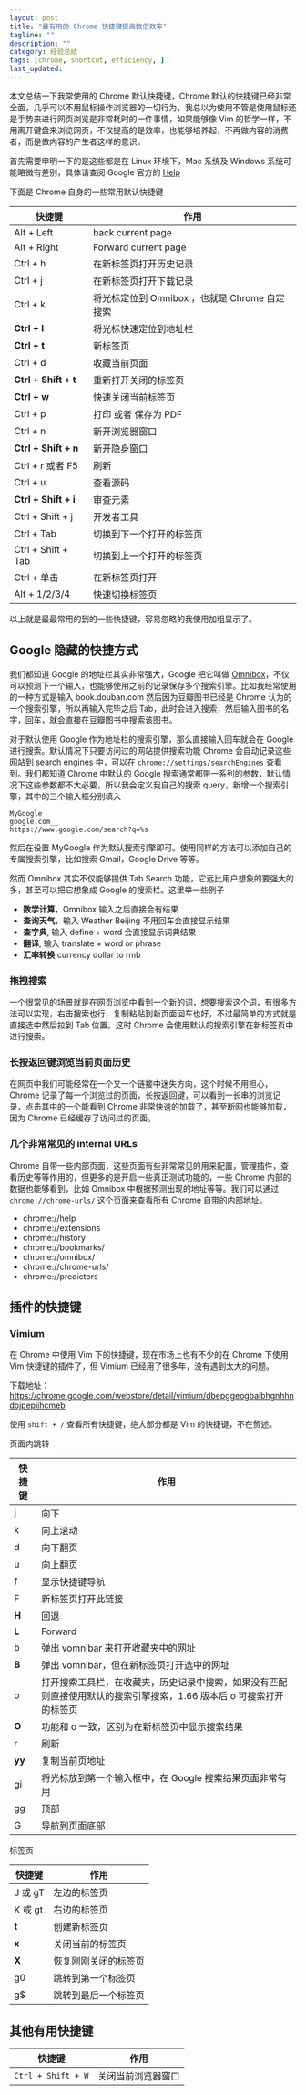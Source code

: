 ```yaml
---
layout: post
title: "最有用的 Chrome 快捷键提高数倍效率"
tagline: ""
description: ""
category: 经验总结
tags: [chrome, shortcut, efficiency, ]
last_updated:
---
```


本文总结一下我常使用的 Chrome 默认快捷键，Chrome 默认的快捷键已经非常全面，几乎可以不用鼠标操作浏览器的一切行为，我总以为使用不管是使用鼠标还是手势来进行网页浏览是非常耗时的一件事情，如果能够像 Vim 的哲学一样，不用离开键盘来浏览网页，不仅提高的是效率，也能够培养起，不再做内容的消费者，而是做内容的产生者这样的意识。

首先需要申明一下的是这些都是在 Linux 环境下，Mac 系统及 Windows 系统可能略微有差别，具体请查阅 Google 官方的 [Help](https://support.google.com/chrome/answer/157179?hl=en)

下面是 Chrome 自身的一些常用默认快捷键

快捷键       | 作用
----------|--------------
Alt + Left    | back current page
Alt + Right  | Forward current page
Ctrl + h | 在新标签页打开历史记录
Ctrl + j | 在新标签页打开下载记录
Ctrl + k | 将光标定位到 Omnibox ，也就是 Chrome 自定搜索
**Ctrl + l** | 将光标快速定位到地址栏
**Ctrl + t** | 新标签页
Ctrl + d | 收藏当前页面
**Ctrl + Shift + t** | 重新打开关闭的标签页
**Ctrl + w** | 快速关闭当前标签页
Ctrl + p | 打印 或者 保存为 PDF
Ctrl + n | 新开浏览器窗口
**Ctrl + Shift + n** | 新开隐身窗口
Ctrl + r 或者 F5  | 刷新
Ctrl + u | 查看源码
**Ctrl + Shift + i** | 审查元素
Ctrl + Shift + j | 开发者工具
Ctrl + Tab | 切换到下一个打开的标签页
Ctrl + Shift + Tab | 切换到上一个打开的标签页
Ctrl + 单击 | 在新标签页打开
Alt + 1/2/3/4 | 快速切换标签页

以上就是最最常用的到的一些快捷键，容易忽略的我使用加粗显示了。

## Google 隐藏的快捷方式
我们都知道 Google 的地址栏其实非常强大，Google 把它叫做 [Omnibox](https://www.chromium.org/user-experience/omnibox)，不仅可以预测下一个输入，也能够使用之前的记录保存多个搜索引擎。比如我经常使用的一种方式是输入 book.douban.com 然后因为豆瓣图书已经是 Chrome 认为的一个搜索引擎，所以再输入完毕之后 Tab，此时会进入搜索，然后输入图书的名字，回车，就会直接在豆瓣图书中搜索该图书。

对于默认使用 Google 作为地址栏的搜索引擎，那么直接输入回车就会在 Google 进行搜索。默认情况下只要访问过的网站提供搜索功能 Chrome 会自动记录这些网站到 search engines 中，可以在 `chrome://settings/searchEngines` 查看到。我们都知道 Chrome 中默认的 Google 搜索通常都带一系列的参数，默认情况下这些参数都不大必要，所以我会定义我自己的搜索 query，新增一个搜索引擎，其中的三个输入框分别填入

    MyGoogle
    google.com__
    https://www.google.com/search?q=%s

然后在设置 MyGoogle 作为默认搜索引擎即可。使用同样的方法可以添加自己的专属搜索引擎，比如搜索 Gmail，Google Drive 等等。

然而 Omnibox 其实不仅能够提供 Tab Search 功能，它远比用户想象的要强大的多，甚至可以把它想象成 Google 的搜索栏。这里举一些例子

- **数学计算**，Omnibox 输入之后直接会有结果
- **查询天气**，输入 Weather Beijing 不用回车会直接显示结果
- **查字典**, 输入 define + word 会直接显示词典结果
- **翻译**, 输入 translate + word or phrase
- **汇率转换** currency dollar to rmb


### 拖拽搜索
一个很常见的场景就是在网页浏览中看到一个新的词，想要搜索这个词，有很多方法可以实现，右击搜索也行，复制粘贴到新页面回车也好，不过最简单的方式就是直接选中然后拉到 Tab 位置。这时 Chrome 会使用默认的搜索引擎在新标签页中进行搜索。

### 长按返回键浏览当前页面历史
在网页中我们可能经常在一个又一个链接中迷失方向，这个时候不用担心，Chrome 记录了每一个浏览过的页面，长按返回键，可以看到一长串的浏览记录，点击其中的一个能看到 Chrome 非常快速的加载了，甚至断网也能够加载，因为 Chrome 已经缓存了访问过的页面。

### 几个非常常见的 internal URLs
Chrome 自带一些内部页面，这些页面有些非常常见的用来配置，管理插件，查看历史等等作用的，但更多的是开启一些真正测试功能的，一些 Chrome 内部的数据也能够看到，比如 Omnibox 中根据预测出现的地址等等。我们可以通过 `chrome://chrome-urls/` 这个页面来查看所有 Chrome 自带的内部地址。

- chrome://help
- chrome://extensions
- chrome://history
- chrome://bookmarks/
- chrome://omnibox/
- chrome://chrome-urls/
- chrome://predictors

## 插件的快捷键

### Vimium
在 Chrome 中使用 Vim 下的快捷键，现在市场上也有不少的在 Chrome 下使用 Vim 快捷键的插件了，但 Vimium 已经用了很多年，没有遇到太大的问题。

下载地址：<https://chrome.google.com/webstore/detail/vimium/dbepggeogbaibhgnhhndojpepiihcmeb>

使用 `shift + /` 查看所有快捷键，绝大部分都是 Vim 的快捷键，不在赘述。

页面内跳转

快捷键  | 作用
----------|--------------
j | 向下
k | 向上滚动
d | 向下翻页
u | 向上翻页
f | 显示快捷键导航
F | 新标签页打开此链接
**H** | 回退
**L** | Forward
b | 弹出 vomnibar 来打开收藏夹中的网址
**B** | 弹出 vomnibar，但在新标签页打开选中的网址
o | 打开搜索工具栏，在收藏夹，历史记录中搜索，如果没有匹配则直接使用默认的搜索引擎搜索，1.66 版本后 o 可搜索打开的标签页
**O** | 功能和 o 一致，区别为在新标签页中显示搜索结果
r  | 刷新
**yy** | 复制当前页地址
gi | 将光标放到第一个输入框中，在 Google 搜索结果页面非常有用
gg | 顶部
G  | 导航到页面底部

标签页

快捷键  | 作用
----------|--------------
J 或 gT   | 左边的标签页
K 或 gt   | 右边的标签页
**t**   | 创建新标签页
**x**   | 关闭当前的标签页
**X**   | 恢复刚刚关闭的标签页
g0  | 跳转到第一个标签页
g$  | 跳转到最后一个标签页



## 其他有用快捷键

快捷键 | 作用
----------|--------------
`Ctrl + Shift + W` | 关闭当前浏览器窗口

